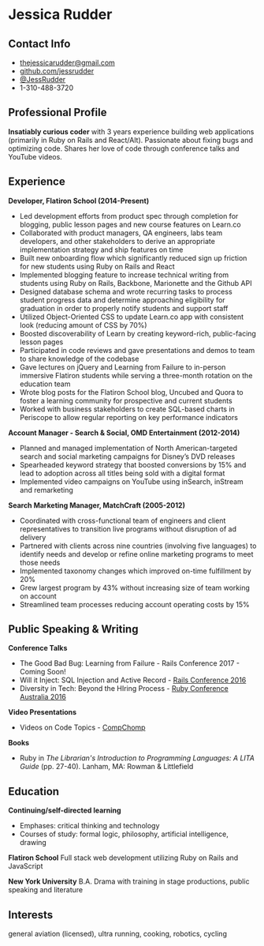 Jessica Rudder
============

Contact Info
----------
* thejessicarudder@gmail.com
* [github.com/jessrudder](https://github.com/jessrudder)
* [@JessRudder](https://twitter.com/jessrudder)
* 1-310-488-3720

Professional Profile
----------
**Insatiably curious coder** with 3 years experience building web applications (primarily in Ruby
on Rails and React/Alt). Passionate about fixing bugs and optimizing code. Shares her love of
code through conference talks and YouTube videos.

Experience
----------

**Developer, Flatiron School (2014-Present)**
* Led development efforts from product spec through completion for blogging, public
lesson pages and new course features on Learn.co
* Collaborated with product managers, QA engineers, labs team developers, and other
stakeholders to derive an appropriate implementation strategy and ship features on time
* Built new onboarding flow which significantly reduced sign up friction for new students
using Ruby on Rails and React
* Implemented blogging feature to increase technical writing from students using Ruby
on Rails, Backbone, Marionette and the Github API
* Designed database schema and wrote recurring tasks to process student progress data
and determine approaching eligibility for graduation in order to properly notify
students and support staff
* Utilized Object-Oriented CSS to update Learn.co app with consistent look (reducing
amount of CSS by 70%)
* Boosted discoverability of Learn by creating keyword-rich, public-facing lesson pages
* Participated in code reviews and gave presentations and demos to team to share
knowledge of the codebase
* Gave lectures on jQuery and Learning from Failure to in-person immersive Flatiron
students while serving a three-month rotation on the education team
* Wrote blog posts for the Flatiron School blog, Uncubed and Quora to foster a learning
community for prospective and current students
* Worked with business stakeholders to create SQL-based charts in Periscope to allow
regular reporting on key performance indicators

**Account Manager - Search & Social, OMD Entertainment (2012-2014)**
* Planned and managed implementation of North American-targeted search and social
marketing campaigns for Disney’s DVD releases
* Spearheaded keyword strategy that boosted conversions by 15% and lead to adoption
across all titles being sold with a digital format
* Implemented video campaigns on YouTube using inSearch, inStream and remarketing

**Search Marketing Manager, MatchCraft (2005-2012)**
* Coordinated with cross-functional team of engineers and client representatives to
transition live programs without disruption of ad delivery
* Partnered with clients across nine countries (involving five languages) to identify needs
and develop or refine online marketing programs to meet those needs
* Implemented taxonomy changes which improved on-time fulfillment by 20%
* Grew largest program by 43% without increasing size of team working on account
* Streamlined team processes reducing account operating costs by 15%

Public Speaking & Writing
----------
**Conference Talks**
* The Good Bad Bug: Learning from Failure - Rails Conference 2017 - Coming Soon!
* Will it Inject: SQL Injection and Active Record - [Rails Conference 2016](https://www.youtube.com/watch?v=2GHWAYys1is)
* Diversity in Tech: Beyond the HIring Process - [Ruby Conference Australia 2016](https://rubyconf.eventer.com/rubyconf-australia-2016-1489/diversity-in-tech-it-s-aboutmore-than-just-the-hiring-process-by-jess-rudder-1944)

**Video Presentations**
* Videos on Code Topics - [CompChomp](https://youtube.com/compchomp)

**Books**
* Ruby in _The Librarian's Introduction to Programming Languages: A LITA Guide_ (pp. 27-40).
Lanham, MA: Rowman & Littlefield

Education
---------

**Continuing/self-directed learning**
* Emphases: critical thinking and technology
* Courses of study: formal logic, philosophy, artificial intelligence, drawing

**Flatiron School**
Full stack web development utilizing Ruby on Rails and JavaScript

**New York University**
B.A. Drama with training in stage productions, public speaking and literature

Interests
---------
general aviation (licensed), ultra running, cooking, robotics, cycling

